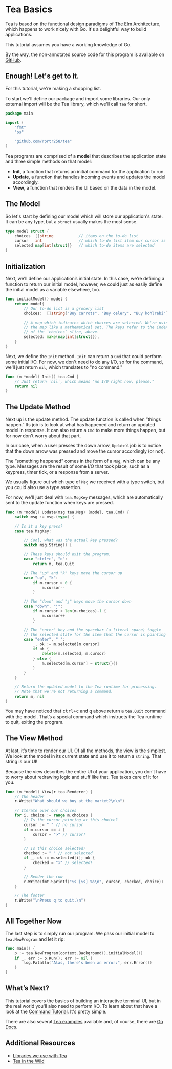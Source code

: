 Tea Basics
=================

Tea is based on the functional design paradigms of [The Elm Architecture][elm], which happens to work nicely with Go. It's a delightful way to build applications.

This tutorial assumes you have a working knowledge of Go.

By the way, the non-annotated source code for this program is available [on GitHub][tut-source].

[elm]: https://guide.elm-lang.org/architecture/
[tut-source]:https://github.com/rprtr258/tea/tree/master/tutorials/basics

## Enough! Let's get to it.
For this tutorial, we're making a shopping list.

To start we'll define our package and import some libraries. Our only external import will be the Tea library, which we'll call `tea` for short.

```go
package main

import (
    "fmt"
    "os"

    "github.com/rprtr258/tea"
)
```

Tea programs are comprised of a **model** that describes the application state and three simple methods on that model:

* **Init**, a function that returns an initial command for the application to run.
* **Update**, a function that handles incoming events and updates the model accordingly.
* **View**, a function that renders the UI based on the data in the model.

## The Model
So let's start by defining our model which will store our application's state.  It can be any type, but a `struct` usually makes the most sense.

```go
type model struct {
    choices  []string           // items on the to-do list
    cursor   int                // which to-do list item our cursor is pointing at
    selected map[int]struct{}   // which to-do items are selected
}
```

## Initialization
Next, we’ll define our application’s initial state. In this case, we’re defining a function to return our initial model, however, we could just as easily define the initial model as a variable elsewhere, too.

```go
func initialModel() model {
	return model{
		// Our to-do list is a grocery list
		choices:  []string{"Buy carrots", "Buy celery", "Buy kohlrabi"},

		// A map which indicates which choices are selected. We're using
		// the map like a mathematical set. The keys refer to the indexes
		// of the `choices` slice, above.
		selected: make(map[int]struct{}),
	}
}
```

Next, we define the `Init` method. `Init` can return a `Cmd` that could perform some initial I/O. For now, we don't need to do any I/O, so for the command, we'll just return `nil`, which translates to "no command."

```go
func (m *model) Init() tea.Cmd {
    // Just return `nil`, which means "no I/O right now, please."
    return nil
}
```

## The Update Method
Next up is the update method. The update function is called when ”things happen.” Its job is to look at what has happened and return an updated model in response. It can also return a `Cmd` to make more things happen, but for now don't worry about that part.

In our case, when a user presses the down arrow, `Update`’s job is to notice that the down arrow was pressed and move the cursor accordingly (or not).

The “something happened” comes in the form of a `Msg`, which can be any type.  Messages are the result of some I/O that took place, such as a keypress, timer tick, or a response from a server.

We usually figure out which type of `Msg` we received with a type switch, but you could also use a type assertion.

For now, we'll just deal with `tea.MsgKey` messages, which are automatically sent to the update function when keys are pressed.

```go
func (m *model) Update(msg tea.Msg) (model, tea.Cmd) {
    switch msg := msg.(type) {

    // Is it a key press?
    case tea.MsgKey:

        // Cool, what was the actual key pressed?
        switch msg.String() {

        // These keys should exit the program.
        case "ctrl+c", "q":
            return m, tea.Quit

        // The "up" and "k" keys move the cursor up
        case "up", "k":
            if m.cursor > 0 {
                m.cursor--
            }

        // The "down" and "j" keys move the cursor down
        case "down", "j":
            if m.cursor < len(m.choices)-1 {
                m.cursor++
            }

        // The "enter" key and the spacebar (a literal space) toggle
        // the selected state for the item that the cursor is pointing at.
        case "enter", " ":
            _, ok := m.selected[m.cursor]
            if ok {
                delete(m.selected, m.cursor)
            } else {
                m.selected[m.cursor] = struct{}{}
            }
        }
    }

    // Return the updated model to the Tea runtime for processing.
    // Note that we're not returning a command.
    return m, nil
}
```

You may have noticed that <kbd>ctrl+c</kbd> and <kbd>q</kbd> above return a `tea.Quit` command with the model. That’s a special command which instructs the Tea runtime to quit, exiting the program.

## The View Method
At last, it’s time to render our UI. Of all the methods, the view is the simplest. We look at the model in its current state and use it to return a `string`. That string is our UI!

Because the view describes the entire UI of your application, you don’t have to worry about redrawing logic and stuff like that. Tea takes care of it for you.

```go
func (m *model) View(r tea.Renderer) {
    // The header
    r.Write("What should we buy at the market?\n\n")

    // Iterate over our choices
    for i, choice := range m.choices {
        // Is the cursor pointing at this choice?
        cursor := " " // no cursor
        if m.cursor == i {
            cursor = ">" // cursor!
        }

        // Is this choice selected?
        checked := " " // not selected
        if _, ok := m.selected[i]; ok {
            checked = "x" // selected!
        }

        // Render the row
        r.Write(fmt.Sprintf("%s [%s] %s\n", cursor, checked, choice))
    }

    // The footer
    r.Write("\nPress q to quit.\n")
}
```

## All Together Now
The last step is to simply run our program. We pass our initial model to `tea.NewProgram` and let it rip:

```go
func main() {
    p := tea.NewProgram(context.Background(),initialModel())
    if _, err := p.Run(); err != nil {
        log.Fatalln("Alas, there's been an error:", err.Error())
    }
}
```

## What’s Next?
This tutorial covers the basics of building an interactive terminal UI, but in the real world you'll also need to perform I/O. To learn about that have a look at the [Command Tutorial][cmd]. It's pretty simple.

There are also several [Tea examples][examples] available and, of course, there are [Go Docs][docs].

[cmd]: http://github.com/rprtr258/tea/tree/master/tutorials/commands/
[examples]: http://github.com/rprtr258/tea/tree/master/examples
[docs]: https://pkg.go.dev/github.com/rprtr258/tea?tab=doc

## Additional Resources

* [Libraries we use with Tea](https://github.com/rprtr258/tea/#libraries-we-use-with-bubble-tea)
* [Tea in the Wild](https://github.com/rprtr258/tea/#bubble-tea-in-the-wild)
